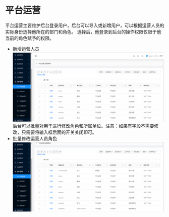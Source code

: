 # 平台运营
平台运营主要维护后台登录用户，后台可以导入或新增用户，可以根据运营人员的实际身份选择他所在的部门和角色。
选择后，他登录到后台的操作权限仅限于他当前的角色赋予的权限。
 * 新增运营人员
 ![新增运营人员](https://raw.githubusercontent.com/atlanteem/user_manual_admin/master/atlantis/files/新增运营人员.gif)
后台可以批量对用于进行修改角色和所属单位。注意：如果有字段不需要修改，只需要将输入框后面的开关关闭即可。
 * 批量修改运营人员角色
 ![批量修改运营人员角色](https://raw.githubusercontent.com/atlanteem/user_manual_admin/master/atlantis/files/批量修改运营人员角色.gif)